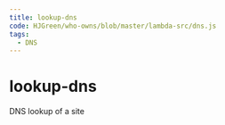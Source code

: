 ```yaml
---
title: lookup-dns
code: HJGreen/who-owns/blob/master/lambda-src/dns.js
tags: 
  - DNS
---
```


# lookup-dns

DNS lookup of a site
